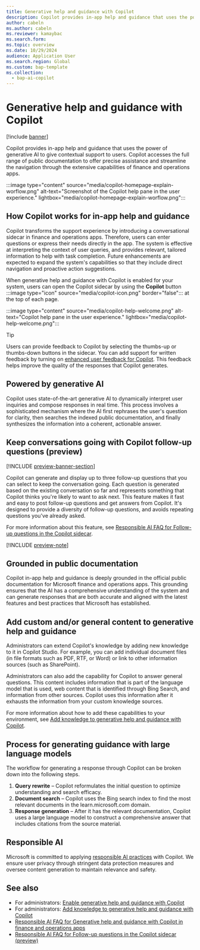 ```yaml
---
title: Generative help and guidance with Copilot
description: Copilot provides in-app help and guidance that uses the power of generative AI to give contextual support to users. This article provides information about this feature, its prerequisites, and how it works.
author: cabeln
ms.author: cabeln
ms.reviewer: kamaybac
ms.search.form:
ms.topic: overview
ms.date: 10/29/2024
audience: Application User
ms.search.region: Global
ms.custom: bap-template
ms.collection:
  - bap-ai-copilot
---
```


# Generative help and guidance with Copilot

[!include [banner](../includes/banner.md)]

Copilot provides in-app help and guidance that uses the power of generative AI to give contextual support to users. Copilot accesses the full range of public documentation to offer precise assistance and streamline the navigation through the extensive capabilities of finance and operations apps.

:::image type="content" source="media/copilot-homepage-explain-worflow.png" alt-text="Screenshot of the Copilot help pane in the user experience." lightbox="media/copilot-homepage-explain-worflow.png":::

## How Copilot works for in-app help and guidance

Copilot transforms the support experience by introducing a conversational sidecar in finance and operations apps. Therefore, users can enter questions or express their needs directly in the app. The system is effective at interpreting the context of user queries, and provides relevant, tailored information to help with task completion. Future enhancements are expected to expand the system's capabilities so that they include direct navigation and proactive action suggestions.

When generative help and guidance with Copilot is enabled for your system, users can open the Copilot sidecar by using the **Copilot** button :::image type="icon" source="media/copilot-icon.png" border="false"::: at the top of each page.

:::image type="content" source="media/copilot-help-welcome.png" alt-text="Copilot help pane in the user experience." lightbox="media/copilot-help-welcome.png":::

> [!TIP]
> Users can provide feedback to Copilot by selecting the thumbs-up or thumbs-down buttons in the sidecar. You can add support for written feedback by turning on [enhanced user feedback for Copilot](../../dev-itpro/copilot/enable-copilot-feedback.md). This feedback helps improve the quality of the responses that Copilot generates.

## Powered by generative AI

Copilot uses state-of-the-art generative AI to dynamically interpret user inquiries and compose responses in real time. This process involves a sophisticated mechanism where the AI first rephrases the user's question for clarity, then searches the indexed public documentation, and finally synthesizes the information into a coherent, actionable answer.

## Keep conversations going with Copilot follow-up questions (preview)

[!INCLUDE [preview-banner-section](~/../shared-content/shared/preview-includes/preview-banner-section.md)]
<!-- KFM: Preview until further notice -->

Copilot can generate and display up to three follow-up questions that you can select to keep the conversation going. Each question is generated based on the existing conversation so far and represents something that Copilot thinks you're likely to want to ask next. This feature makes it fast and easy to post follow-up questions and get answers from Copilot. It's designed to provide a diversity of follow-up questions, and avoids repeating questions you've already asked.

For more information about this feature, see [Responsible AI FAQ for Follow-up questions in the Copilot sidecar](faq-copilot-suggested-questions.md).

[!INCLUDE [preview-note](~/../shared-content/shared/preview-includes/preview-note-d365.md)]

## Grounded in public documentation

Copilot in-app help and guidance is deeply grounded in the official public documentation for Microsoft finance and operations apps. This grounding ensures that the AI has a comprehensive understanding of the system and can generate responses that are both accurate and aligned with the latest features and best practices that Microsoft has established.

## Add custom and/or general content to generative help and guidance

Administrators can extend Copilot's knowledge by adding new knowledge to it in Copilot Studio. For example, you can add individual document files (in file formats such as PDF, RTF, or Word) or link to other information sources (such as SharePoint).

Administrators can also add the capability for Copilot to answer general questions. This content includes information that is part of the language model that is used, web content that is identified through Bing Search, and information from other sources. Copilot uses this information after it exhausts the information from your custom knowledge sources.

For more information about how to add these capabilities to your environment, see [Add knowledge to generative help and guidance with Copilot](../../dev-itpro/copilot/extend-copilot-generative-help.md).

## Process for generating guidance with large language models

The workflow for generating a response through Copilot can be broken down into the following steps.

1. **Query rewrite** – Copilot reformulates the initial question to optimize understanding and search efficacy.
1. **Document search** – Copilot uses the Bing search index to find the most relevant documents in the learn.microsoft.com domain.
1. **Response generation** – After it has the relevant documentation, Copilot uses a large language model to construct a comprehensive answer that includes citations from the source material.

## Responsible AI

Microsoft is committed to applying [responsible AI practices](../../dev-itpro/responsible-ai/responsible-ai-overview.md) with Copilot. We ensure user privacy through stringent data protection measures and oversee content generation to maintain relevance and safety.

## See also

- For administrators: [Enable generative help and guidance with Copilot](../../dev-itpro/copilot/enable-copilot-generative-help.md)
- For administrators: [Add knowledge to generative help and guidance with Copilot](../../dev-itpro/copilot/extend-copilot-generative-help.md)
- [Responsible AI FAQ for Generative help and guidance with Copilot in finance and operations apps](faq-copilot-generative-help.md)
- [Responsible AI FAQ for Follow-up questions in the Copilot sidecar (preview)](../../fin-ops/copilot/faq-copilot-suggested-questions.md)
